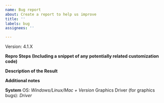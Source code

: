 ```yaml
---
name: Bug report
about: Create a report to help us improve
title: ''
labels: bug
assignees: ''

---
```


Version: 4.1.X

**Repro Steps (Including a snippet of any potentially related customization code)**

**Description of the Result**

**Additional notes**

**System**
OS: *Windows/Linux/Mac + Version*
Graphics Driver (for graphics bugs): *Driver*
